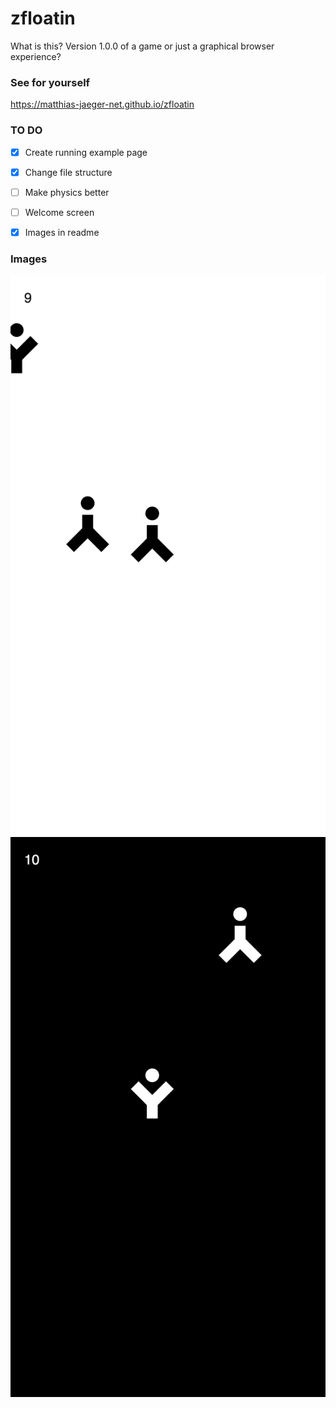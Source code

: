 # zfloatin

What is this? Version 1.0.0 of a game or just a graphical browser experience?

### See for yourself
https://matthias-jaeger-net.github.io/zfloatin


### TO DO

- [x] Create running example page
- [x] Change file structure
- [ ] Make physics better
- [ ] Welcome screen
- [x] Images in readme


### Images

![zfloatin](png/screen-white.png)
![zfloatin](png/screen-black.png)
